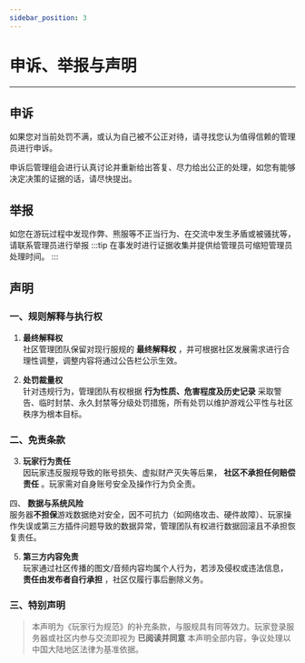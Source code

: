 ```yaml
---
sidebar_position: 3
---
```

# 申诉、举报与声明
***
## 申诉
如果您对当前处罚不满，或认为自己被不公正对待，请寻找您认为值得信赖的管理员进行申诉。

申诉后管理组会进行认真讨论并重新给出答复、尽力给出公正的处理，如您有能够决定决策的证据的话，请尽快提出。


## 举报
如您在游玩过程中发现作弊、熊服等不正当行为、在交流中发生矛盾或被骚扰等，请联系管理员进行举报
:::tip
在事发时进行证据收集并提供给管理员可缩短管理员处理时间。
:::

## 声明

### 一、规则解释与执行权

1. **最终解释权**  
   社区管理团队保留对现行服规的 **最终解释权** ，并可根据社区发展需求进行合理性调整，调整内容将通过公告栏公示生效。  

2. **处罚裁量权**  
   针对违规行为，管理团队有权根据 **行为性质、危害程度及历史记录** 采取警告、临时封禁、永久封禁等分级处罚措施，所有处罚以维护游戏公平性与社区秩序为根本目标。

### 二、免责条款

3. **玩家行为责任**  
   因玩家违反服规导致的账号损失、虚拟财产灭失等后果， **社区不承担任何赔偿责任** 。玩家需对自身账号安全及操作行为负全责。  

四、 **数据与系统风险**  
   服务器**不担保**游戏数据绝对安全，因不可抗力（如网络攻击、硬件故障）、玩家操作失误或第三方插件问题导致的数据异常，管理团队有权进行数据回滚且不承担恢复责任。  
   
5. **第三方内容免责**  
   玩家通过社区传播的图文/音频内容均属个人行为，若涉及侵权或违法信息，**责任由发布者自行承担** ，社区仅履行事后删除义务。
   
### 三、特别声明
   > 本声明为《玩家行为规范》的补充条款，与服规具有同等效力。玩家登录服务器或社区内参与交流即视为 **已阅读并同意** 本声明全部内容，争议处理以中国大陆地区法律为基准依据。